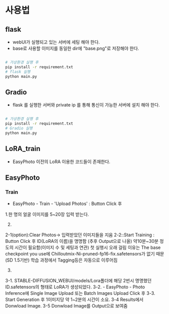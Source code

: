 # 사용법

## flask
- webUI가 실행되고 있는 서버에 세팅 해야 한다.
- base로 사용할 이미지를 동일한 dir에 "base.png"로 저장해야 한다. 


```bash

# 가상환경 실행 후
pip install -r requirement.txt
# flask 실행
python main.py

```


## Gradio

- flask 를 실행한 서버와 private ip 를 통해 통신이 가능한 서버에 설치 해야 한다. 


```bash

# 가상환경 실행 후
pip install -r requirement.txt
# Gradio 실행
python main.py

```

## LoRA_train
- EasyPhoto 이전의 LoRA 이용한 코드들이 존재한다.

## EasyPhoto
### Train
- EasyPhoto - Train - 'Upload Photos' : Button Click 후

1.한 명의 얼굴 이미지를 5~20장 입력 받는다.

2.
2-1(option):Clear Photos-> 입력받았던 이미지들을 지움
2-2::Start Training : Button Click 후
ID(LoRA의 이름)을 명명함 (추후 Output으로 나올)
약10분~30분 정도의 시간이 필요함(이미지 수 및 세팅과 연관)
첫 실행시 오래 걸림 이유는 The base checkpoint you use에
Chilloutmix-Ni-pruned-fp16-fix.safetensors가 없기 때문 (SD 1.5기반)
학습 과정에서 Tagging등은 자동으로 이루어짐

3.
3-1. STABLE-DIFFUSION_WEBUI/models/Lora폴더에 해당 2번시 명명했던 ID.safetensors의 형태로 LoRA가 생성되었다.
3-2. - EasyPhoto - Photo Inference에 Single Image Upload 또는 Batch Images Upload Click 후
3-3. Start Generation 후 1이미지당 약 1~2분의 시간이 소요.
3-4 Results에서 Donwload Image.
3-5 Donwload Image를 Output으로 보여줌
